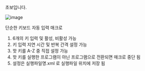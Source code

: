 초보입니다.

![image](https://github.com/user-attachments/assets/26f527d7-b8f3-4bf5-8314-c0a2757aa150)

단순한 키보드 자동 입력 매크로

1. 6개의 키 입력 및 활성, 비활성 가능
2. 키 입력 지연 시간 및 반복 간격 설정 가능
3. 핫 키를 A-Z 중 직접 설정 가능
4. 핫 키를 실행한 프로그램이 아닌 프로그램으로 전환되면 매크로 중단 됨
5. 설정은 실행파일명.xml 로 실행파일 위치에 저장 됨
